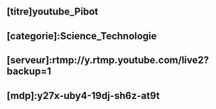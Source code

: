 ## [titre]youtube_Pibot
## [categorie]:Science_Technologie
## [serveur]:rtmp://y.rtmp.youtube.com/live2?backup=1
## [mdp]:y27x-uby4-19dj-sh6z-at9t
